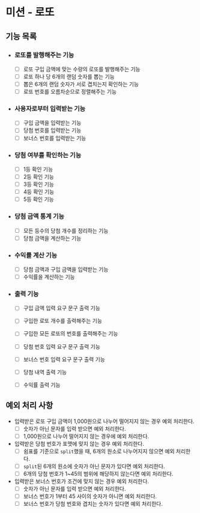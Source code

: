 # 미션 - 로또

## 기능 목록

- ### 로또를 발행해주는 기능
  - [ ] 로또 구입 금액에 맞는 수량의 로또를 발행해주는 기능
  - [ ] 로또 하나 당 6개의 랜덤 숫자를 뽑는 기능
  - [ ] 뽑은 6개의 랜덤 숫자가 서로 겹치는지 확인하는 기능
  - [ ] 로또 번호를 오름차순으로 정렬해주는 기능

- ### 사용자로부터 입력받는 기능
  - [ ] 구입 금액을 입력받는 기능
  - [ ] 당첨 번호를 입력받는 기능
  - [ ] 보너스 번호를 입력받는 기능

- ### 당첨 여부를 확인하는 기능
  - [ ] 1등 확인 기능
  - [ ] 2등 확인 기능
  - [ ] 3등 확인 기능
  - [ ] 4등 확인 기능
  - [ ] 5등 확인 기능

- ### 당첨 금액 통계 기능
  - [ ] 모든 등수의 당첨 개수를 정리하는 기능
  - [ ] 당첨 금액을 계산하는 기능

- ### 수익률 계산 기능
  - [ ] 당첨 금액과 구입 금액을 입력받는 기능
  - [ ] 수익률을 계산하는 기능

- ### 출력 기능
  - [ ] 구입 금액 입력 요구 문구 출력 기능
  - [ ] 구입한 로또 개수를 출력해주는 기능
  - [ ] 구입한 모든 로또의 번호를 출력해주는 기능
  - [ ] 당첨 번호 입력 요구 문구 출력 기능
  - [ ] 보너스 번호 입력 요구 문구 출력 기능
  - [ ] 당첨 내역 출력 기능
  - [ ] 수익률 출력 기능


## 예외 처리 사항

- 입력받은 로또 구입 금액이 1,000원으로 나누어 떨어지지 않는 경우 예외 처리한다.
  - [ ] 숫자가 아닌 문자를 입력 받으면 예외 처리한다.
  - [ ] 1,000원으로 나누어 떨어지지 않는 경우에 예외 처리한다.

- 입력받은 당첨 번호가 포맷에 맞지 않는 경우 예외 처리한다.
  - [ ] 쉼표를 기준으로 `split`했을 때, 6개의 원소로 나누어지지 않으면 예외 처리한다.
  - [ ] `split`된 6개의 원소에 숫자가 아닌 문자가 있다면 예외 처리한다.
  - [ ] 6개의 당첨 번호가 1~45의 범위에 해당하지 않는다면 예외 처리한다.

- 입력받은 보너스 번호가 조건에 맞지 않는 경우 예외 처리한다.
  - [ ] 숫자가 아닌 문자를 입력 받으면 예외 처리한다.
  - [ ] 보너스 번호가 1부터 45 사이의 숫자가 아니면 예외 처리한다.
  - [ ] 보너스 번호가 당첨 번호와 겹치는 숫자가 있다면 예외 처리한다.

